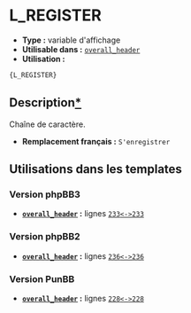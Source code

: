 # L_REGISTER
* __Type :__ variable d'affichage
* __Utilisable dans :__ [`overall_header`](../tpl/overall_header.md#readme)
* __Utilisation :__

```html
{L_REGISTER}
```

## Description[*](https://fa-tvars.appspot.com/var/L_REGISTER)
Chaîne de caractère.

* __Remplacement français :__ `S'enregistrer`


## Utilisations dans les templates

### Version phpBB3
* __[`overall_header`](../tpl/overall_header.md#readme) :__ lignes [`233`](../src/prosilver/overall_header.tpl#L233)[`<->`](../src/prosilver/overall_header.tpl#L233-L233)[`233`](../src/prosilver/overall_header.tpl#L233)

### Version phpBB2
* __[`overall_header`](../tpl/overall_header.md#readme) :__ lignes [`236`](../src/subsilver/overall_header.tpl#L236)[`<->`](../src/subsilver/overall_header.tpl#L236-L236)[`236`](../src/subsilver/overall_header.tpl#L236)

### Version PunBB
* __[`overall_header`](../tpl/overall_header.md#readme) :__ lignes [`228`](../src/punbb/overall_header.tpl#L228)[`<->`](../src/punbb/overall_header.tpl#L228-L228)[`228`](../src/punbb/overall_header.tpl#L228)

